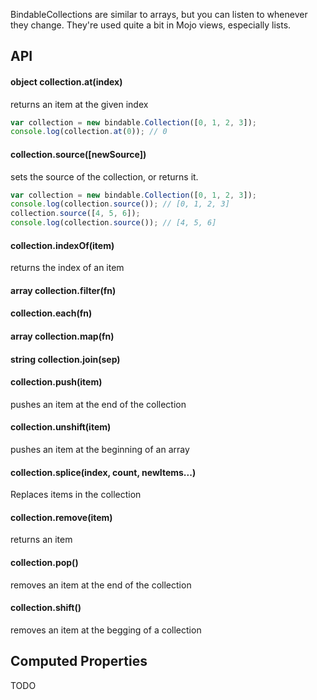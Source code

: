 BindableCollections are similar to arrays, but you can listen to whenever they change. They're
used quite a bit in Mojo views, especially lists.

## API

#### object collection.at(index)

returns an item at the given index

```javascript
var collection = new bindable.Collection([0, 1, 2, 3]);
console.log(collection.at(0)); // 0
```

#### collection.source([newSource])

sets the source of the collection, or returns it.

```javascript
var collection = new bindable.Collection([0, 1, 2, 3]);
console.log(collection.source()); // [0, 1, 2, 3]
collection.source([4, 5, 6]);
console.log(collection.source()); // [4, 5, 6]
```

#### collection.indexOf(item)

returns the index of an item

#### array collection.filter(fn)

#### collection.each(fn)

#### array collection.map(fn)

#### string collection.join(sep)

#### collection.push(item)

pushes an item at the end of the collection

#### collection.unshift(item)

pushes an item at the beginning of an array

#### collection.splice(index, count, newItems...)

Replaces items in the collection

#### collection.remove(item)

returns an item

#### collection.pop()

removes an item at the end of the collection

#### collection.shift()

removes an item at the begging of a collection

## Computed Properties

TODO





